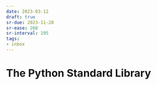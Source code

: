 ```yaml
---
date: 2023-03-12
draft: true
sr-due: 2023-11-28
sr-ease: 268
sr-interval: 195
tags:
- inbox
---
```


# The Python Standard Library
